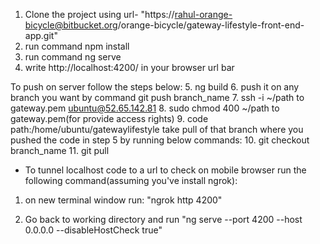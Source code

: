 1. Clone the project using url- "https://rahul-orange-bicycle@bitbucket.org/orange-bicycle/gateway-lifestyle-front-end-app.git"
2. run command npm install
3. run command ng serve
4. write http://localhost:4200/ in your browser url bar

 To push on server follow the steps below:
5. ng build 
6. push it on any branch you want by command
git push branch_name
7. ssh -i ~/path to gateway.pem ubuntu@52.65.142.81
8. sudo chmod 400 ~/path to gateway.pem(for provide access rights)
9. code path:/home/ubuntu/gatewaylifestyle
take pull of that branch where you pushed the code in step 5 by running below commands:
10. git checkout branch_name
11. git pull

- To tunnel localhost code to a url to check on mobile browser run the following command(assuming you've install ngrok):

1. on new terminal window run: "ngrok http 4200"

2. Go back to working directory and run "ng serve --port 4200 --host 0.0.0.0 --disableHostCheck true"